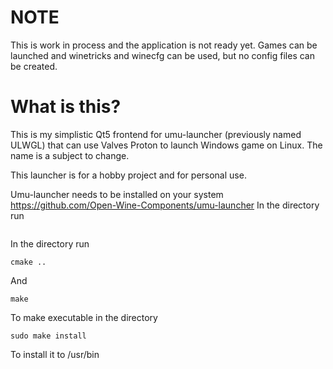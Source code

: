 # NOTE

This is work in process and the application is not ready yet. Games can be launched and winetricks and winecfg can be used, but no config files can be created.

# What is this?

This is my simplistic Qt5 frontend for umu-launcher (previously named ULWGL) that can use Valves Proton to launch Windows game on Linux. The name is a subject to change.

This launcher is for a hobby project and for personal use.

Umu-launcher needs to be installed on your system
https://github.com/Open-Wine-Components/umu-launcher
In the directory run
```cd build
```
In the directory run
```shell
cmake ..
```
And
```shell
make
```
To make executable in the directory

```shell
sudo make install
```
To install it to /usr/bin
